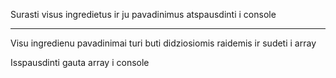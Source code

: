 Surasti visus ingredietus ir ju pavadinimus atspausdinti i console

---

Visu ingredienu pavadinimai turi buti didziosiomis raidemis ir sudeti i array

Isspausdinti gauta array i console
